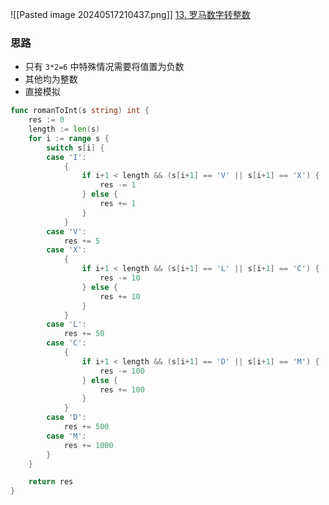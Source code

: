 ![[Pasted image 20240517210437.png]]
[13. 罗马数字转整数](https://leetcode.cn/problems/roman-to-integer/)

### 思路
- 只有 `3*2=6` 中特殊情况需要将值置为负数
- 其他均为整数
- 直接模拟


```go
func romanToInt(s string) int {
	res := 0
	length := len(s)
	for i := range s {
		switch s[i] {
		case 'I':
			{
				if i+1 < length && (s[i+1] == 'V' || s[i+1] == 'X') {
					res -= 1
				} else {
					res += 1
				}
			}
		case 'V':
			res += 5
		case 'X':
			{
				if i+1 < length && (s[i+1] == 'L' || s[i+1] == 'C') {
					res -= 10
				} else {
					res += 10
				}
			}
		case 'L':
			res += 50
		case 'C':
			{
				if i+1 < length && (s[i+1] == 'D' || s[i+1] == 'M') {
					res -= 100
				} else {
					res += 100
				}
			}
		case 'D':
			res += 500
		case 'M':
			res += 1000
		}
	}

	return res
}
```
